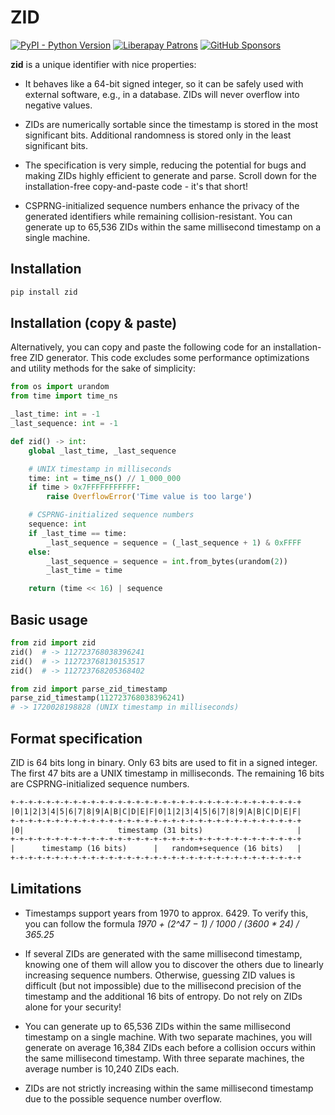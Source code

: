 # ZID

[![PyPI - Python Version](https://shields.monicz.dev/pypi/pyversions/zid)](https://pypi.org/project/zid)
[![Liberapay Patrons](https://shields.monicz.dev/liberapay/patrons/Zaczero?logo=liberapay&label=Patrons)](https://liberapay.com/Zaczero/)
[![GitHub Sponsors](https://shields.monicz.dev/github/sponsors/Zaczero?logo=github&label=Sponsors&color=%23db61a2)](https://github.com/sponsors/Zaczero)

**zid** is a unique identifier with nice properties:

- It behaves like a 64-bit signed integer, so it can be safely used with external software, e.g., in a database. ZIDs will never overflow into negative values.

- ZIDs are numerically sortable since the timestamp is stored in the most significant bits. Additional randomness is stored only in the least significant bits.

- The specification is very simple, reducing the potential for bugs and making ZIDs highly efficient to generate and parse. Scroll down for the installation-free copy-and-paste code - it's that short!

- CSPRNG-initialized sequence numbers enhance the privacy of the generated identifiers while remaining collision-resistant. You can generate up to 65,536 ZIDs within the same millisecond timestamp on a single machine.

## Installation

```sh
pip install zid
```

## Installation (copy & paste)

Alternatively, you can copy and paste the following code for an installation-free ZID generator. This code excludes some performance optimizations and utility methods for the sake of simplicity:

```py
from os import urandom
from time import time_ns

_last_time: int = -1
_last_sequence: int = -1

def zid() -> int:
    global _last_time, _last_sequence

    # UNIX timestamp in milliseconds
    time: int = time_ns() // 1_000_000
    if time > 0x7FFFFFFFFFFF:
        raise OverflowError('Time value is too large')

    # CSPRNG-initialized sequence numbers
    sequence: int
    if _last_time == time:
        _last_sequence = sequence = (_last_sequence + 1) & 0xFFFF
    else:
        _last_sequence = sequence = int.from_bytes(urandom(2))
        _last_time = time

    return (time << 16) | sequence
```

## Basic usage

```py
from zid import zid
zid()  # -> 112723768038396241
zid()  # -> 112723768130153517
zid()  # -> 112723768205368402

from zid import parse_zid_timestamp
parse_zid_timestamp(112723768038396241)
# -> 1720028198828 (UNIX timestamp in milliseconds)
```

## Format specification

ZID is 64 bits long in binary. Only 63 bits are used to fit in a signed integer. The first 47 bits are a UNIX timestamp in milliseconds. The remaining 16 bits are CSPRNG-initialized sequence numbers.

```txt
+-+-+-+-+-+-+-+-+-+-+-+-+-+-+-+-+-+-+-+-+-+-+-+-+-+-+-+-+-+-+-+-+
|0|1|2|3|4|5|6|7|8|9|A|B|C|D|E|F|0|1|2|3|4|5|6|7|8|9|A|B|C|D|E|F|
+-+-+-+-+-+-+-+-+-+-+-+-+-+-+-+-+-+-+-+-+-+-+-+-+-+-+-+-+-+-+-+-+
|0|                     timestamp (31 bits)                     |
+-+-+-+-+-+-+-+-+-+-+-+-+-+-+-+-+-+-+-+-+-+-+-+-+-+-+-+-+-+-+-+-+
|      timestamp (16 bits)      |   random+sequence (16 bits)   |
+-+-+-+-+-+-+-+-+-+-+-+-+-+-+-+-+-+-+-+-+-+-+-+-+-+-+-+-+-+-+-+-+
```

## Limitations

- Timestamps support years from 1970 to approx. 6429. To verify this, you can follow the formula *1970 + (2^47 − 1) / 1000 / (3600 * 24) / 365.25*

- If several ZIDs are generated with the same millisecond timestamp, knowing one of them will allow you to discover the others due to linearly increasing sequence numbers. Otherwise, guessing ZID values is difficult (but not impossible) due to the millisecond precision of the timestamp and the additional 16 bits of entropy. Do not rely on ZIDs alone for your security!

- You can generate up to 65,536 ZIDs within the same millisecond timestamp on a single machine. With two separate machines, you will generate on average 16,384 ZIDs each before a collision occurs within the same millisecond timestamp. With three separate machines, the average number is 10,240 ZIDs each.

- ZIDs are not strictly increasing within the same millisecond timestamp due to the possible sequence number overflow.
